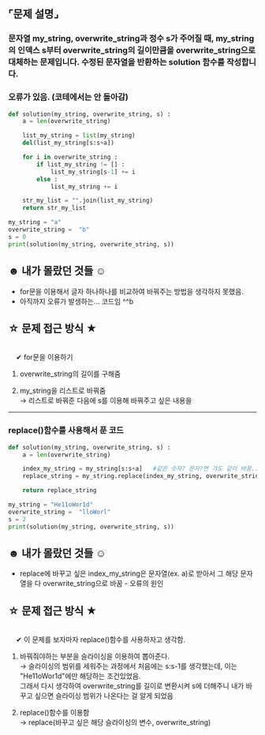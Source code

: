 ## ⌜문제 설명⌟
### 문자열 my_string, overwrite_string과 정수 s가 주어질 때, my_string의 인덱스 s부터 overwrite_string의 길이만큼을 overwrite_string으로 대체하는 문제입니다. 수정된 문자열을 반환하는 solution 함수를 작성합니다.

### 오류가 있음. (코테에서는 안 돌아감)
```python
def solution(my_string, overwrite_string, s) :
    a = len(overwrite_string)

    list_my_string = list(my_string)
    del(list_my_string[s:s+a])

    for i in overwrite_string :
        if list_my_string != [] :
            list_my_string[s-1] += i
        else :
            list_my_string += i

    str_my_list = "".join(list_my_string)
    return str_my_list

my_string = "a"
overwrite_string = 	"b"
s = 0
print(solution(my_string, overwrite_string, s))
```

## ☻ 내가 몰랐던 것들 ☺︎
* for문을 이용해서 글자 하나하나를 비교하여 바꿔주는 방법을 생각하지 못했음.
* 아직까지 오류가 발생하는... 코드임 ^^b
## ☆ 문제 접근 방식 ★
<br> &nbsp;&nbsp;&nbsp; ✔︎ for문을 이용하기

1. overwrite_string의 길이를 구해줌

2. my_string을 리스트로 바꿔줌
<br> → 리스트로 바꿔준 다음에 s를 이용해 바꿔주고 싶은 내용을 

<hr>

### replace()함수를 사용해서 푼 코드
```python
def solution(my_string, overwrite_string, s) :
    a = len(overwrite_string)

    index_my_string = my_string[s:s+a]   #같은 숫자? 문자?면 갸도 같이 바꿈... -> for문을 사용해서 join을 이용해서 풀기
    replace_string = my_string.replace(index_my_string, overwrite_string)

    return replace_string

my_string = "He11oWor1d"
overwrite_string = 	"lloWorl"
s = 2
print(solution(my_string, overwrite_string, s))
```

## ☻ 내가 몰랐던 것들 ☺︎
* replace에 바꾸고 싶은 index_my_string은 문자열(ex. a)로 받아서 그 해당 문자열을 다 overwrite_string으로 바꿈 - 오류의 원인
## ☆ 문제 접근 방식 ★
<br> &nbsp;&nbsp;&nbsp; ✔︎ 이 문제를 보자마자 replace()함수를 사용하자고 생각함.

1. 바꿔줘야하는 부분을 슬라이싱을 이용하여 뽑아준다.
<br> → 슬라이싱의 범위를 세워주는 과정에서 처음에는 s:s-1를 생각했는데, 이는 "He11oWor1d"에만 해당하는 조건있었음.
<br> 그래서 다시 생각하여 overwrite_string를 길이로 변환시켜 s에 더해주니 내가 바꾸고 싶으면 슬라이싱 범위가 나온다는 걸 알게 되었음

2. replace()함수를 이용함
<br> → replace(바꾸고 싶은 해당 슬라이싱의 변수, overwrite_string)